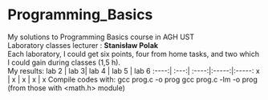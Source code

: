 # Programming_Basics
My solutions to Programming Basics course in AGH UST \
Laboratory classes lecturer : **Stanisław Polak** \
Each laboratory, I could get six points, four from home tasks, and two which I could gain during classes (1,5 h). \
My results:
lab 2 | lab 3| lab 4 | lab 5 | lab 6
:----:| :---:| :----:|:-----:|:-----:
x     | x    | x     | x     | x 
Compile codes with:
gcc prog.c -o prog
gcc prog.c -lm -o prog (from those with <math.h> module)    
